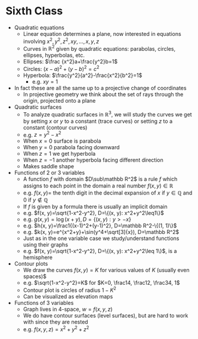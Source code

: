 # Sixth Class
* Quadratic equations
	* Linear equation determines a plane, now interested in equations involving $x^2,  y^2, z^2, xy, \ldots, x, y, z$
	* Curves in $\mathbb R^2$ given by quadratic equations: parabolas, circles, ellipses, hyperbolas, etc.
	* Ellipses: $\frac {x^2}a+\frac{y^2}b=1$
	* Circles: $(x-a)^2+(y-b)^2=c^2$
	* Hyperbola: $\frac{y^2}{a^2}-\frac{x^2}{b^2}=1$
		* e.g. $xy=1$
* In fact these are all the same up to a projective change of coordinates
	* In projective geometry we think about the set of rays through the origin, projected onto a plane
* Quadratic surfaces
	* To analyze quadratic surfaces in $\mathbb R^3$, we will study the curves we get by setting $x$ or $y$ to a constant (trace curves) or setting $z$ to a constant (contour curves)
	* e.g. $z=y^2-x^2$
	* When $x=0$ surface is parabola
	* When $y=0$ parabola facing downward
	* When $z=1$ we get hyperbola
	* When $z=-1$ another hyperbola facing different direction
	* Makes saddle shape
* Functions of 2 or 3 variables
	* A function $f$ with domain $D\sub\mathbb R^2$ is a rule $f$ which assigns to each point in the domain a real number $f(x, y)\in\mathbb R$
	* e.g. $f(x, y)=$ the tenth digit in the decimal expansion of $x$ if $y\in\mathbb Q$ and 0 if $y\notin\mathbb Q$
	* If $f$ is given by a formula there is usually an implicit domain
	* e.g. $f(x, y)=\sqrt{1-x^2-y^2}, D=\{(x, y): x^2+y^2\leq1\}$
	* e.g. $g(x, y)=\log(x+y), D=\{(x, y):y>-x\}$
	* e.g. $h(x, y)=\frac1{(x-1)^2+(y-1)^2}, D=\mathbb R^2-\{(1, 1)\}$
	* e.g. $k(x, y)=e^{x^2+y}+\sin(y^4+\sqrt[3]{x}), D=\mathbb R^2$
	* Just as in the one variable case we study/understand functions using their graphs
	* e.g. $f(x, y)=\sqrt{1-x^2-y^2}, D=\{(x, y): x^2+y^2\leq 1\}$, is a hemisphere
* Contour plots
	* We draw the curves $f(x, y)=K$ for various values of $K$ (usually even spaces)$
	* e.g. $\sqrt{1-x^2-y^2}=K$ for $K=0, \frac14, \frac12, \frac34, 1$
	* Contour plot is circles of radius $1-K^2$
	* Can be visualized as elevation maps
* Functions of 3 variables
	* Graph lives in 4-space, $w=f(x, y, z)$
	* We do have contour surfaces (level surfaces), but are hard to work with since they are nested
	* e.g. $f(x, y, z)=x^2+y^2+z^2$